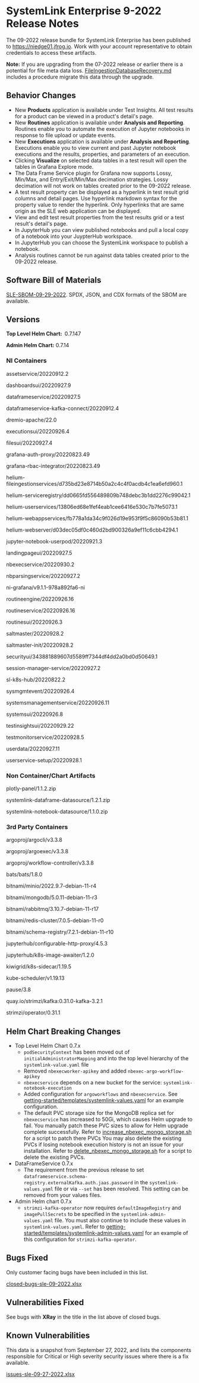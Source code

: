 # SystemLink Enterprise 9-2022 Release Notes

The 09-2022 release bundle for SystemLink Enterprise has been published to <https://niedge01.jfrog.io>. Work with your account representative to obtain credentials to access these artifacts.

**Note:**  If you are upgrading from the 07-2022 release or earlier there is a potential for file meta data loss. [FileIngestionDatabaseRecovery.md](/FileIngestionDatabaseRecovery.md) includes a procedure migrate this data through the upgrade.

## Behavior Changes

- New **Products** application is available under Test Insights. All test results for a product can be viewed in a product's detail's page.
- New **Routines** application is available under **Analysis and Reporting**. Routines enable you to automate the execution of Jupyter notebooks in response to file upload or update events.
- New **Executions** application is available under **Analysis and Reporting**. Executions enable you to view current and past Jupyter notebook executions and the results, properties, and parameters of an execution.
- Clicking **Visualize** on selected data tables in a test result will open the tables in Grafana Explore mode.
- The Data Frame Service plugin for Grafana now supports Lossy, Min/Max, and Entry/Exit/Min/Max decimation strategies. Lossy decimation will not work on tables created prior to the 09-2022 release.
- A test result property can be displayed as a hyperlink in test result grid columns and detail pages. Use hyperlink markdown syntax for the property value to render the hyperlink. Only hyperlinks that are same origin as the SLE web application can be displayed.
- View and edit test result properties from the test results grid or a test result's detail's page.
- In JupyterHub you can view published notebooks and pull a local copy of a notebook into your JuypterHub workspace.
- In JupyterHub you can choose the SystemLink workspace to publish a notebook.
- Analysis routines cannot be run against data tables created prior to the 09-2022 release.

## Software Bill of Materials

[SLE-SBOM-09-29-2022](/SLE-SBOM-09-29-2022). SPDX, JSON, and CDX formats of the SBOM are available.

## Versions

**Top Level Helm Chart:** 0.7.147

**Admin Helm Chart:** 0.7.14

### NI Containers

assetservice/20220912.2

dashboardsui/20220927.9

dataframeservice/20220927.5

dataframeservice-kafka-connect/20220912.4

dremio-apache/22.0

executionsui/20220926.4

filesui/20220927.4

grafana-auth-proxy/20220823.49

grafana-rbac-integrator/20220823.49

helium-fileingestionservices/d735bd23e8714b50a2c4c4f0acdb4c1ea6efd960.1

helium-serviceregistry/dd0665fd556489809b748debc3b1dd2276c99042.1

helium-userservices/13806ed68e1fef4eab1cee6416e530c7b7fe5073.1

helium-webappservices/fb778a1da34c9f026d19e953f9f5c86090b53b81.1

helium-webserver/d03dec05df0c460d2bd900326a9ef11c6cbb4294.1

jupyter-notebook-userpod/20220921.3

landingpageui/20220927.5

nbexecservice/20220930.2

nbparsingservice/20220927.2

ni-grafana/v9.1.1-978a892fa6-ni

routineengine/20220926.16

routineservice/20220926.16

routinesui/20220926.3

saltmaster/20220928.2

saltmaster-init/20220928.2

securityui/343881889607d5589ff7344df4dd2a0bd0d50649.1

session-manager-service/20220927.2

sl-k8s-hub/20220822.2

sysmgmtevent/20220926.4

systemsmanagementservice/20220926.11

systemsui/20220926.8

testinsightsui/20220929.22

testmonitorservice/20220928.5

userdata/20220927.11

userservice-setup/20220928.1

### Non Container/Chart Artifacts

plotly-panel/1.1.2.zip

systemlink-dataframe-datasource/1.2.1.zip

systemlink-notebook-datasource/1.1.0.zip

### 3rd Party Containers

argoproj/argocli/v3.3.8

argoproj/argoexec/v3.3.8

argoproj/workflow-controller/v3.3.8

bats/bats/1.8.0

bitnami/minio/2022.9.7-debian-11-r4

bitnami/mongodb/5.0.11-debian-11-r3

bitnami/rabbitmq/3.10.7-debian-11-r17

bitnami/redis-cluster/7.0.5-debian-11-r0

bitnami/schema-registry/7.2.1-debian-11-r10

jupyterhub/configurable-http-proxy/4.5.3

jupyterhub/k8s-image-awaiter/1.2.0

kiwigrid/k8s-sidecar/1.19.5

kube-scheduler/v1.19.13

pause/3.8

quay.io/strimzi/kafka:0.31.0-kafka-3.2.1

strimzi/operator/0.31.1

## Helm Chart Breaking Changes

- Top Level Helm Chart 0.7.x
    - `podSecurityContext` has been moved out of `initialAdministratorMapping` and into the top level hierarchy of the `systemlink-value.yaml` file
    - Removed `nbexecworker-apikey` and added `nbexec-argo-workflow-apikey`
    - `nbexecservice` depends on a new bucket for the service: `systemlink-notebook-execution`
    - Added configuration for `argoworkflows` and `nbexecservice`. See [getting-started/templates/systemlink-values.yaml](/getting-started/templates/systemlink-values.yaml) for an example configuration.
    - The default PVC storage size for the MongoDB replica set for `nbexecservice` has increased to 50Gi, which causes Helm upgrade to fail. You manually patch these PVC sizes to allow for Helm upgrade complete successfully. Refer to [increase_nbexec_mongo_storage.sh](/increase_nbexec_mongo_storage.sh) for a script to patch there PVCs You may also delete the existing PVCs if losing notebook execution history is not an issue for your installation. Refer to [delete_nbexec_mongo_storage.sh](/delete_nbexec_mongo_storage.sh) for a script to delete the existing PVCs.
- DataFrameService 0.7.x
    - The requirement from the previous release to set `dataframeservice.schema-registry.externalKafka.auth.jaas.password` in the `systemlink-values.yaml` file or via `--set` has been resolved. This setting can be removed from  your values files.
- Admin Helm chart 0.7.x
    - `strimzi-kafka-operator` now requires `defaultImageRegistry` and `imagePullSecrets` to be specified in the `systemlink-admin-values.yaml` file. You must also continue to include these values in `systemlink-values.yaml`. Refer to [getting-started/templates/systemlink-admin-values.yaml](/getting-started/templates/systemlink-admin-values.yaml) for an example of this configuration for `strimzi-kafka-operator`.

## Bugs Fixed

Only customer facing bugs have been included in this list.

[closed-bugs-sle-09-2022.xlsx](/closed-bugs-sle-09-2022.xlsx)

## Vulnerabilities Fixed

See bugs with **XRay** in the title in the list above of closed bugs.

## Known Vulnerabilities

This data is a snapshot from September 27, 2022, and lists the components responsible for Critical or High severity security issues where there is a fix available.

[issues-sle-09-27-2022.xlsx](/issues-sle-09-27-2022.xlsx)
